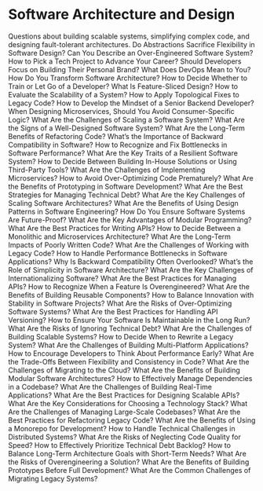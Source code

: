 # Software Architecture and Design

Questions about building scalable systems, simplifying complex code, and designing fault-tolerant architectures.
Do Abstractions Sacrifice Flexibility in Software Design?
Can You Describe an Over-Engineered Software System?
How to Pick a Tech Project to Advance Your Career?
Should Developers Focus on Building Their Personal Brand?
What Does DevOps Mean to You?
How Do You Transform Software Architecture?
How to Decide Whether to Train or Let Go of a Developer?
What Is Feature-Sliced Design?
How to Evaluate the Scalability of a System?
How to Apply Topological Fixes to Legacy Code?
How to Develop the Mindset of a Senior Backend Developer?
When Designing Microservices, Should You Avoid Consumer-Specific Logic?
What Are the Challenges of Scaling a Software System?
What Are the Signs of a Well-Designed Software System?
What Are the Long-Term Benefits of Refactoring Code?
What’s the Importance of Backward Compatibility in Software?
How to Recognize and Fix Bottlenecks in Software Performance?
What Are the Key Traits of a Resilient Software System?
How to Decide Between Building In-House Solutions or Using Third-Party Tools?
What Are the Challenges of Implementing Microservices?
How to Avoid Over-Optimizing Code Prematurely?
What Are the Benefits of Prototyping in Software Development?
What Are the Best Strategies for Managing Technical Debt?
What Are the Key Challenges of Scaling Software Architectures?
What Are the Benefits of Using Design Patterns in Software Engineering?
How Do You Ensure Software Systems Are Future-Proof?
What Are the Key Advantages of Modular Programming?
What Are the Best Practices for Writing APIs?
How to Decide Between a Monolithic and Microservices Architecture?
What Are the Long-Term Impacts of Poorly Written Code?
What Are the Challenges of Working with Legacy Code?
How to Handle Performance Bottlenecks in Software Applications?
Why Is Backward Compatibility Often Overlooked?
What’s the Role of Simplicity in Software Architecture?
What Are the Key Challenges of Internationalizing Software?
What Are the Best Practices for Managing APIs?
How to Recognize When a Feature Is Overengineered?
What Are the Benefits of Building Reusable Components?
How to Balance Innovation with Stability in Software Projects?
What Are the Risks of Over-Optimizing Software Systems?
What Are the Best Practices for Handling API Versioning?
How to Ensure Your Software Is Maintainable in the Long Run?
What Are the Risks of Ignoring Technical Debt?
What Are the Challenges of Building Scalable Systems?
How to Decide When to Rewrite a Legacy System?
What Are the Challenges of Building Multi-Platform Applications?
How to Encourage Developers to Think About Performance Early?
What Are the Trade-Offs Between Flexibility and Consistency in Code?
What Are the Challenges of Migrating to the Cloud?
What Are the Benefits of Building Modular Software Architectures?
How to Effectively Manage Dependencies in a Codebase?
What Are the Challenges of Building Real-Time Applications?
What Are the Best Practices for Designing Scalable APIs?
What Are the Key Considerations for Choosing a Technology Stack?
What Are the Challenges of Managing Large-Scale Codebases?
What Are the Best Practices for Refactoring Legacy Code?
What Are the Benefits of Using a Monorepo for Development?
How to Handle Technical Challenges in Distributed Systems?
What Are the Risks of Neglecting Code Quality for Speed?
How to Effectively Prioritize Technical Debt Backlog?
How to Balance Long-Term Architecture Goals with Short-Term Needs?
What Are the Risks of Overengineering a Solution?
What Are the Benefits of Building Prototypes Before Full Development?
What Are the Common Challenges of Migrating Legacy Systems?
